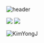 ![header](https://capsule-render.vercel.app/api?type=waving&color=auto&height=300&section=header&text=Welcome&fontSize=90&animation=fadeIn&fontAlignY=38&desc=KimYongJ's%20GitHub%20Profile&descAlignY=51&descAlign=62)

<img src="https://img.shields.io/badge/MySQL-4479A1?style=flat&logo=MySQL&logoColor=4479A1"/>
<img src="https://img.shields.io/badge/Scss-green?style=flat&logo=Sass&logoColor=CC6699"/>



![KimYongJ](https://github-readme-stats.vercel.app/api?username=seonghoo1217&show_icons=true)
